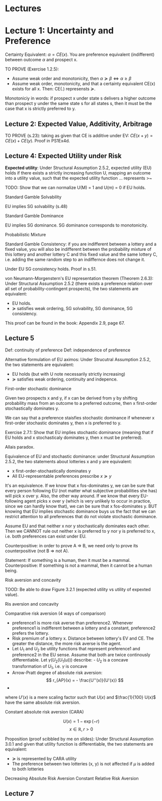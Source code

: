 # Lectures
# Lecture 1: Uncertainty and Preference

Certainty Equivalent: $\alpha = CE(x)$. You are preference equivalent (indifferent) between outcome $\alpha$ and prospect x.

TO PROVE (Exercise 1.2.5): 

- Assume weak order and monotonicity, then $\alpha \succcurlyeq \beta \iff \alpha \geq \beta$
- Assume weak order, monotonicity, and that a certainty equivalent CE(x) exists for all x. Then: CE(.) represensts $\succcurlyeq$.

Monotoniciy in words: if prospect x under state s delivers a higher outcome than prospect y under the same state s for all states s, then it must be the case that x is strictly preferred to y. 

## Lecture 2: Expected Value, Additivity, Arbitrage

TO PROVE (s.23): taking as given that CE is additive under EV: $CE(x + y) = CE(x) + CE(y)$. Proof in PS1Ex4d.



## Lecture 4: Expected Utility under Risk

**Expected utility**: Under Structural Assumption 2.5.2, expected utility (EU) holds if there exists a strictly increasing function U, mapping an outcome into a utility value, such that the expected utility function ... represents >~

TODO: Show that we can normalize U(M) = 1 and U(m) = 0 if EU holds.

Standard Gamble Solvability

EU implies SG solvability (s.48)

Standard Gamble Dominance

EU implies SG dominance. SG dominance corresponds to monotonicity.

Probabilistic Mixture

Standard Gamble Consistency: if you are indifferent between a lottery and a fixed value, you will also be indifferent between the probability mixture of this lottery and another lottery C and this fixed value and the same lottery C, i.e. adding the same random step to an indiffernce does not change it.

Under EU SG consistency holds. Proof in s.51.

von Neumann-Morgenstern's EU representation theorem (Theorem 2.6.3): Under Structural Assumption 2.5.2 (there exists a preference relation over all set of probability-contingent prospects), the two statements are equivalent:

- EU holds.
- $\succcurlyeq$ satisfies weak ordering, SG solvability, SG dominance, SG consistency.

This proof can be found in the book: Appendix 2.9, page 67.

## Lecture 5

Def: continuity of preference
Def: independence of preference

Alternative formulation of EU aximos: Under Strucutral Assumption 2.5.2, the two statements are equivalent:

- EU holds (but with U note necessarily strictly increasing)
- $\succcurlyeq$ satisfies weak ordering, continuity and indepence.

First-order stochastic dominance

Given two prospects x and y, if x can be derived from y by shifting probability mass from an outcome to a preferred outcome, then x first-order stochastically dominates y.

We can say that a preference staisfies stochastic dominance if whenever x first-order stochastic dominates y, then x is preferred to y.

Exercise 2.7.1: Show that EU implies stochastic dominance (meaning that if EU holds and x stochasticaly dominates y, then x must be preferred).

Allais paradox.

Equivalence of EU and stochastic dominance: under Structural Assumption 2.5.2, the two statements about lotteries x and y are equivalent:
 
- x first-order-stochastically dominates y
- All EU-representable preferences prescribe $x \succcurlyeq y$ 

It's an equivalence. If we know that x fos-dominates y, we can be sure that every person following EU (not matter what subjective probabilities she has) will pick x over y. Also, the other way around. If we know that every EU-following agent picks x over y (which is very unlikely to occur in practice, since we can hardly know that), we can be sure that x fos-dominates y. BUT knowing that EU implies stochastic dominance buys us the fact that we can restrict attention to all preferences that do not violate stochastic dominance.

Assume EU and that neither x nor y stochastically dominates each other. Then we CANNOT rule out neither x is preferred to y nor y is preferred to x, i.e. both preferences can exist under EU.

Counterpositive: in order to prove A => B, we need only to prove its counterpositive (not B => not A).

Statement: If something is a human, then it must be a mammal.
Counterpositive: If something is not a mammal, then it cannot be a human being.

Risk aversion and concavity

TOOD: Be able to draw Figure 3.2.1 (expected utility vs utility of expexted value).

Ris aversion and concavity

Comparative risk aversion (4 ways of comparison)

- preference1 is more risk averse than preference2. Whenever preference1 is indifferent between a lottery and  a constant, preference2 prefers the lottery.
- Risk premium of a lottery x. Distance between lottery's EV and CE. The greater the distance, the more risk averse is the agent.
- Let $U_1$ and $U_2$ be utility functions that represent preference1 and preference2 in the EU sense. Assume that both are twice continously differentiable. Let $\gamma(U_2(U_1(u)))$ describe:
        - $U_2$ is a concave transformation of $U_1$, i.e. $\gamma$ is concave
- Arrow-Pratt degree of absolute risk aversion:
$$
r_{AP}(x) = - \frac{U''(x)}{U'(x)}
$$
-
where $U'(x)$ is a mere scaling factor such that $U(x)$ and $\frac{1}{100} U(x)$ have the same absolute risk aversion.

Constant absolute risk aversion (CARA)

$$ U(x) = 1 - \exp(-r)$$
$$x \in \mathbb{R}, r > 0$$

Proposition (proof scibbled by me on slides): Under Structural Assumption 3.0.1 and given that utility function is differentiable, the two statements are equivalent:
- $\succcurlyeq$ is represented by CARA utility
- The preference between two lotteries (x, y) is not affected if $\mu$ is added to both lotteries

Decreasing Absolute Risk Aversion
Constant Relative Risk Aversion

## Lecture 7

